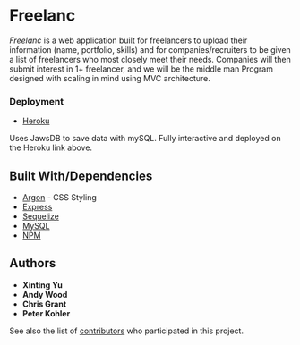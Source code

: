# Freelanc

_Freelanc_ is a web application built for freelancers to upload their information (name, portfolio, skills) and for companies/recruiters to be given a list of freelancers who most closely meet their needs. Companies will then submit interest in 1+ freelancer, and we will be the middle man  Program designed with scaling in mind using MVC architecture. 

### Deployment

* [Heroku](https://vast-crag-74310.herokuapp.com/)

Uses JawsDB to save data with mySQL. Fully interactive and deployed on the Heroku link above. 

## Built With/Dependencies 

* [Argon](https://demos.creative-tim.com/vue-argon-design-system/#/) - CSS Styling
* [Express](https://expressjs.com/)
* [Sequelize](http://docs.sequelizejs.com/)
* [MySQL](https://www.npmjs.com/package/mysql)
* [NPM](https://www.npmjs.com/)

## Authors

* **Xinting Yu** 
* **Andy Wood**
* **Chris Grant**
* **Peter Kohler**

See also the list of [contributors](https://github.com/your/project/contributors) who participated in this project.

